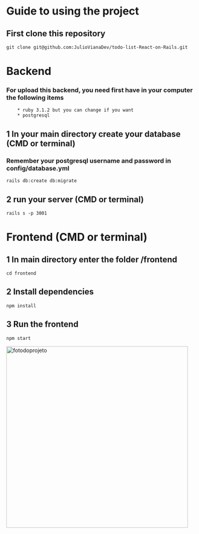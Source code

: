 # Guide to using the project

## First clone this repository

```git clone git@github.com:JulioVianaDev/todo-list-React-on-Rails.git```

# Backend

### For upload this backend, you need first have in your computer the following items

```
    * ruby 3.1.2 but you can change if you want
    * postgresql 
```

## 1 In your main directory create your database (CMD or terminal)

### Remember your postgresql username and password  in config/database.yml

``` rails db:create db:migrate ```

## 2 run your server (CMD or terminal)

``` rails s -p 3001 ```

# Frontend (CMD or terminal)

## 1 In main directory enter the folder /frontend 

``` cd frontend ```

## 2 Install dependencies

``` npm install ```

## 3 Run the frontend 

``` npm start ```

<img src='./imagenReadme/tela.png' alt="fotodoprojeto" width="480">